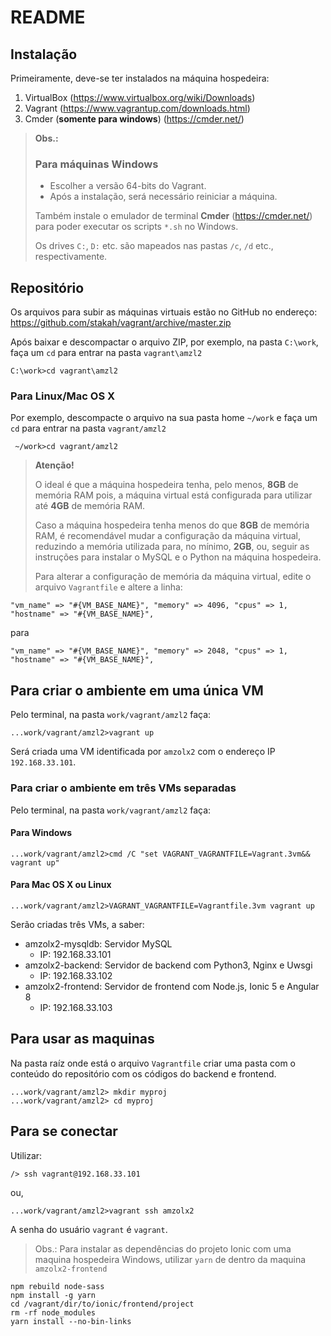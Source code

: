 # README

## Instalação

Primeiramente, deve-se ter instalados na máquina hospedeira:

1. VirtualBox (https://www.virtualbox.org/wiki/Downloads)
1. Vagrant (https://www.vagrantup.com/downloads.html)
1. Cmder (**somente para windows**) (https://cmder.net/)
> **Obs.:**
> 
> ### Para máquinas Windows
> * Escolher a versão 64-bits do Vagrant.
> * Após a instalação, será necessário reiniciar a máquina.
> 
> Também instale o emulador de terminal **Cmder** (https://cmder.net/)
> para poder executar os scripts `*.sh` no Windows.
>
> Os drives `C:`, `D:` etc. são mapeados nas pastas `/c`, `/d` etc.,
> respectivamente.

## Repositório

Os arquivos para subir as máquinas virtuais estão no GitHub
no endereço: https://github.com/stakah/vagrant/archive/master.zip

Após baixar e descompactar o arquivo ZIP, por exemplo, na pasta
`C:\work`, faça um `cd` para entrar na pasta `vagrant\amzl2`

    C:\work>cd vagrant\amzl2

### Para Linux/Mac OS X

 Por exemplo, descompacte o arquivo na sua pasta home `~/work` e 
 faça um `cd` para entrar na pasta `vagrant/amzl2`
 
     ~/work>cd vagrant/amzl2
 
> **Atenção!**
>
> O ideal é que a máquina hospedeira tenha, pelo menos, **8GB**
> de memória RAM pois, a máquina virtual está configurada para
> utilizar até **4GB** de memória RAM.
>
> Caso a máquina hospedeira tenha menos do que **8GB**
> de memória RAM, é recomendável mudar a configuração da máquina
> virtual, reduzindo a memória utilizada para, no mínimo, **2GB**,
> ou, seguir as instruções para instalar o MySQL e o Python
> na máquina hospedeira.
>
> Para alterar a configuração de memória da máquina virtual, edite
> o arquivo `Vagrantfile` e altere a linha:

    "vm_name" => "#{VM_BASE_NAME}", "memory" => 4096, "cpus" => 1, "hostname" => "#{VM_BASE_NAME}",

para

    "vm_name" => "#{VM_BASE_NAME}", "memory" => 2048, "cpus" => 1, "hostname" => "#{VM_BASE_NAME}",


## Para criar o ambiente em uma única VM
Pelo terminal, na pasta `work/vagrant/amzl2` faça:

    ...work/vagrant/amzl2>vagrant up

Será criada uma VM identificada por `amzolx2` com o endereço IP
`192.168.33.101`.

### Para criar o ambiente em três VMs separadas

Pelo terminal, na pasta `work/vagrant/amzl2` faça:

#### Para Windows

    ...work/vagrant/amzl2>cmd /C "set VAGRANT_VAGRANTFILE=Vagrant.3vm&& vagrant up"

#### Para Mac OS X  ou Linux

    ...work/vagrant/amzl2>VAGRANT_VAGRANTFILE=Vagrantfile.3vm vagrant up

Serão criadas três VMs, a saber:

- amzolx2-mysqldb: Servidor MySQL
  - IP: 192.168.33.101
- amzolx2-backend: Servidor de backend com Python3, Nginx e Uwsgi
  - IP: 192.168.33.102
- amzolx2-frontend: Servidor de frontend com Node.js, Ionic 5 e Angular 8
  - IP: 192.168.33.103

## Para usar as maquinas

Na pasta raíz onde está o arquivo `Vagrantfile` criar uma pasta com o conteúdo do
repositório com os códigos do backend e frontend.

    ...work/vagrant/amzl2> mkdir myproj
    ...work/vagrant/amzl2> cd myproj

## Para se conectar

Utilizar:

    /> ssh vagrant@192.168.33.101

ou,

    ...work/vagrant/amzl2>vagrant ssh amzolx2

A senha do usuário `vagrant` é `vagrant`.

> Obs.:
> Para instalar as dependências do projeto Ionic com uma maquina hospedeira Windows,
> utilizar `yarn` de dentro da maquina `amzolx2-frontend`
> 

    npm rebuild node-sass
    npm install -g yarn
    cd /vagrant/dir/to/ionic/frontend/project
    rm -rf node_modules
    yarn install --no-bin-links
 
